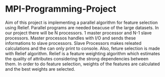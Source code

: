# MPI-Programming-Project
Aim of this project is implementing a parallel algorithm for feature selection using Relief. Parallel programs are needed beacuse of the large datasets. In our project there will be N processors. 1 master processor and N-1 slave processors. Master processos handles with I/O and sends these informations to slave processors. Slave Processors makes releated calculations and the can only print to console. Also, feture selection is made with Relief algorithm. Relief is a feature weighting algorithm which estimates the quality of attributes considering the strong dependencies between them. In order to do feature selection, weights of the features are calculated and the best weights are selected. 
